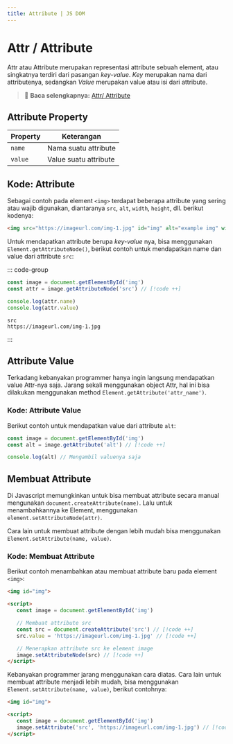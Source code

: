 ```yaml
---
title: Attribute | JS DOM
---
```


# Attr / Attribute

Attr atau Attribute merupakan representasi attribute sebuah element, atau singkatnya terdiri dari pasangan _key-value_.
_Key_ merupakan nama dari attributenya, sedangkan _Value_ merupakan value atau isi dari attribute.

> :memo: **Baca selengkapnya:** [Attr/ Attribute](https://developer.mozilla.org/en-US/docs/Web/API/Attr)

## Attribute Property

| Property | Keterangan |
| -------- | ---------- |
| `name` <Badge type="tip" text="Readonly" /> | Nama suatu attribute |
| `value` | Value suatu attribute |


## Kode: Attribute

Sebagai contoh pada element `<img>` terdapat beberapa attribute yang sering atau wajib digunakan, diantaranya `src`, `alt`, `width`, `height`, dll. berikut kodenya:

```html
<img src="https://imageurl.com/img-1.jpg" id="img" alt="example img" width="200">
```

Untuk mendapatkan attribute berupa _key-value_ nya, bisa menggunakan `Element.getAttributeNode()`, berikut contoh untuk mendapatkan name dan value dari attribute `src`:

::: code-group
```js [JavaScript]
const image = document.getElementById('img')
const attr = image.getAttributeNode('src') // [!code ++]

console.log(attr.name)
console.log(attr.value)
```

``` [Console]
src
https://imageurl.com/img-1.jpg
```
:::


## Attribute Value

Terkadang kebanyakan programmer hanya ingin langsung mendapatkan value Attr-nya saja. Jarang sekali menggunakan object Attr, hal ini bisa dilakukan menggunakan method `Element.getAttribute('attr_name')`.

### Kode: Attribute Value

Berikut contoh untuk mendapatkan value dari attribute `alt`:

```js
const image = document.getElementById('img')
const alt = image.getAttribute('alt') // [!code ++]

console.log(alt) // Mengambil valuenya saja
```

## Membuat Attribute

Di Javascript memungkinkan untuk bisa membuat attribute secara manual mengunakan `document.createAttribute(name)`. Lalu untuk menambahkannya ke Element, menggunakan `element.setAttributeNode(attr)`.

Cara lain untuk membuat attribute dengan lebih mudah bisa menggunakan `Element.setAttribute(name, value)`.

### Kode: Membuat Attribute

Berikut contoh menambahkan atau membuat attribute baru pada element `<img>`:

```html
<img id="img">

<script>
   const image = document.getElementById('img')

   // Membuat attribute src
   const src = document.createAttribute('src') // [!code ++]
   src.value = 'https://imageurl.com/img-1.jpg' // [!code ++]

   // Menerapkan attribute src ke element image
   image.setAttributeNode(src) // [!code ++]
</script>
```

Kebanyakan programmer jarang menggunakan cara diatas. Cara lain untuk membuat attribute menjadi lebih mudah, bisa menggunakan `Element.setAttribute(name, value)`, berikut contohnya:

```html
<img id="img">

<script>
   const image = document.getElementById('img')
   image.setAttribute('src', 'https://imageurl.com/img-1.jpg') // [!code ++]
</script>
```